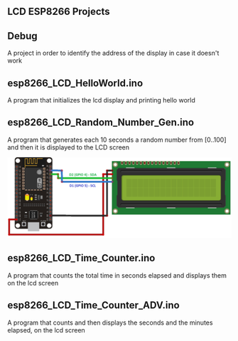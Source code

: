 LCD ESP8266 Projects
-------

Debug
-----------

A project in order to identify the address of the display in case it doesn't work



esp8266_LCD_HelloWorld.ino
----------

A program that initializes the lcd display and printing hello world

esp8266_LCD_Random_Number_Gen.ino
-----------

A program that generates each 10 seconds a random number from [0..100] and then it is displayed to the LCD screen

![](https://raw.githubusercontent.com/AlexandrosPanag/My_esp8266_Projects/main/LCD/esp8266_LCD.webp)


esp8266_LCD_Time_Counter.ino
-----------

A program that counts the total time in seconds elapsed and displays them on the lcd screen


esp8266_LCD_Time_Counter_ADV.ino
-----------

A program that counts and then displays the seconds and the minutes elapsed, on the lcd screen
